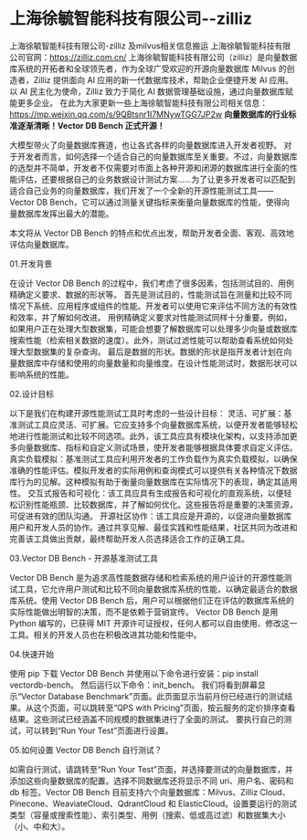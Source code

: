 # 上海徐毓智能科技有限公司--zilliz
上海徐毓智能科技有限公司-zilliz 及milvus相关信息搬运
上海徐毓智能科技有限公司官网：https://zilliz.com.cn/
上海徐毓智能科技有限公司（zilliz）是向量数据库系统的开拓者和全球领先者，作为全球广受欢迎的开源向量数据库 Milvus 的创造者，Zilliz 提供面向 AI 应用的新一代数据库技术，帮助企业便捷开发 AI 应用。
以 AI 民主化为使命，Zilliz 致力于简化 AI 数据管理基础设施，通过向量数据库赋能更多企业。
在此为大家更新一些上海徐毓智能科技有限公司相关信息：https://mp.weixin.qq.com/s/9QBtsnr1I7MNywTGG7JP2w
**向量数据库的行业标准逐渐清晰！Vector DB Bench 正式开源！**

大模型带火了向量数据库赛道，也让各式各样的向量数据库进入开发者视野。
对于开发者而言，如何选择一个适合自己的向量数据库至关重要。不过，向量数据库的选型并不简单，开发者不仅需要对市面上各种开源和闭源的数据库进行全面的性能评估，还要根据自己的业务数据设计测试方案……为了让更多开发者可以匹配到适合自己业务的向量数据库，我们开发了一个全新的开源性能测试工具——Vector DB Bench，它可以通过测量关键指标来衡量向量数据库的性能，使得向量数据库发挥出最大的潜能。

本文将从 Vector DB Bench 的特点和优点出发，帮助开发者全面、客观、高效地评估向量数据库。

01.开发背景

在设计 Vector DB Bench 的过程中，我们考虑了很多因素，包括测试目的、用例精确定义要求、数据的形状等。
首先是测试目的，性能测试旨在测量和比较不同情况下系统、应用程序或组件的性能。开发者可以使用它来评估不同方法的有效性和效率，并了解如何改进。
用例精确定义要求对性能测试同样十分重要。例如，如果用户正在处理大型数据集，可能会想要了解数据库可以处理多少向量或数据库搜索性能（检索相关数据的速度）。此外，测试过滤性能可以帮助查看系统如何处理大型数据集的复杂查询。
最后是数据的形状。数据的形状是指开发者计划在向量数据库中存储和使用的向量数量和向量维度。在设计性能测试时，数据形状可以影响系统的性能。

02.设计目标

以下是我们在构建开源性能测试工具时考虑的一些设计目标：
灵活、可扩展：基准测试工具应灵活、可扩展。它应支持多个向量数据库系统，以便开发者能够轻松地进行性能测试和比较不同选项。此外，该工具应具有模块化架构，以支持添加更多向量数据库、指标和自定义测试场景，使开发者能够根据具体要求自定义评估。
真实负载模拟：基准测试工具应利用开发者的工作负载作为真实负载模拟，以确保准确的性能评估。模拟开发者的实际用例和查询模式可以提供有关各种情况下数据库行为的见解。这种模拟有助于衡量向量数据库在实际情况下的表现，确定其适用性。
交互式报告和可视化：该工具应具有生成报告和可视化的直观系统，以便轻松识别性能瓶颈、比较数据库，并了解如何优化。这些报告将是重要的决策资源，可促进有效的团队沟通。
开源社区协作：该工具应是开源的，以促进向量数据库用户和开发人员的协作。通过共享见解、最佳实践和性能结果，社区共同为改进和完善该工具做出贡献，最终帮助开发人员选择适合工作的正确工具。

03.Vector DB Bench - 开源基准测试工具

Vector DB Bench 是为追求高性能数据存储和检索系统的用户设计的开源性能测试工具，它允许用户测试和比较不同向量数据库系统的性能，以确定最适合的数据库系统。使用 Vector DB Bench 后，用户可以根据他们正在评估的数据库系统的实际性能做出明智的决策，而不是依赖于营销宣传。
Vector DB Bench 是用 Python 编写的，已获得  MIT 开源许可证授权，任何人都可以自由使用、修改这一工具。相关的开发人员也在积极改进其功能和性能中。

04.快速开始

使用 pip 下载 Vector DB Bench 并使用以下命令进行安装：pip install vectordb-bench。 然后运行以下命令：init_bench。
我们将看到屏幕显示“Vector Database Benchmark”页面。此页面显示当前月份已经进行的测试结果。从这个页面，可以跳转至“QPS with Pricing”页面，按云服务的定价排序查看结果。这些测试已经涵盖不同规模的数据集进行了全面的测试。
要执行自己的测试，可以转到“Run Your Test”页面进行设置。

05.如何设置 Vector DB Bench 自行测试？

如需自行测试，请跳转至“Run Your Test”页面，并选择要测试的向量数据库，并添加这些向量数据库的配置。选择不同数据库还将显示不同 uri、用户名、密码和 db 标签。Vector DB Bench 目前支持六个向量数据库：Milvus、Zilliz Cloud、Pinecone、WeaviateCloud、QdrantCloud 和 ElasticCloud。设置要运行的测试类型（容量或搜索性能）、索引类型、用例（搜索、低或高过滤）和数据集大小（小、中和大）。

